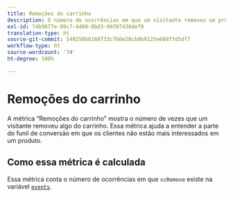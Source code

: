 ```yaml
---
title: Remoções do carrinho
description: O número de ocorrências em que um visitante removeu um produto do carrinho.
exl-id: 74b9677e-89c7-4409-8bd3-99707436def0
translation-type: ht
source-git-commit: 549258b0168733c7b0e28cb8b9125e68dffd5df7
workflow-type: ht
source-wordcount: '74'
ht-degree: 100%

---
```


# Remoções do carrinho

A métrica “Remoções do carrinho” mostra o número de vezes que um visitante removeu algo do carrinho. Essa métrica ajuda a entender a parte do funil de conversão em que os clientes não estão mais interessados em um produto.

## Como essa métrica é calculada

Essa métrica conta o número de ocorrências em que `scRemove` existe na variável [`events`](/help/implement/vars/page-vars/events/events-overview.md).
